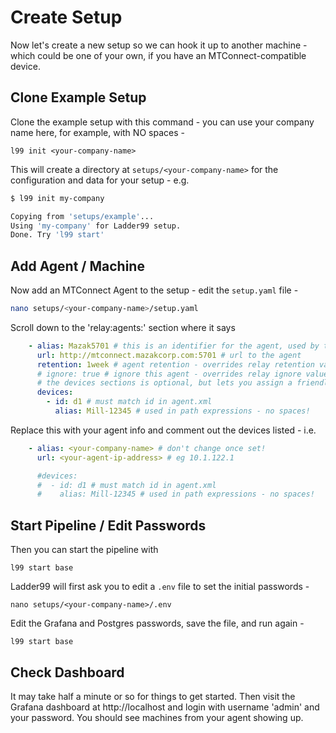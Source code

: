 # Create Setup

Now let's create a new setup so we can hook it up to another machine - which could be one of your own, if you have an MTConnect-compatible device. 


## Clone Example Setup

Clone the example setup with this command - you can use your company name here, for example, with NO spaces -

    l99 init <your-company-name>

This will create a directory at `setups/<your-company-name>` for the configuration and data for your setup - e.g.

```bash
$ l99 init my-company

Copying from 'setups/example'...
Using 'my-company' for Ladder99 setup.
Done. Try 'l99 start'
```


## Add Agent / Machine

Now add an MTConnect Agent to the setup - edit the `setup.yaml` file -

```bash
nano setups/<your-company-name>/setup.yaml
```

Scroll down to the 'relay:agents:' section where it says

```yaml
    - alias: Mazak5701 # this is an identifier for the agent, used by the db - don't change once set!
      url: http://mtconnect.mazakcorp.com:5701 # url to the agent
      retention: 1week # agent retention - overrides relay retention value
      # ignore: true # ignore this agent - overrides relay ignore value
      # the devices sections is optional, but lets you assign a friendly alias and retention period, etc.
      devices:
        - id: d1 # must match id in agent.xml
          alias: Mill-12345 # used in path expressions - no spaces!
```

Replace this with your agent info and comment out the devices listed - i.e.

```yaml
    - alias: <your-company-name> # don't change once set!
      url: <your-agent-ip-address> # eg 10.1.122.1

      #devices:
      #  - id: d1 # must match id in agent.xml
      #    alias: Mill-12345 # used in path expressions - no spaces!
```


## Start Pipeline / Edit Passwords

Then you can start the pipeline with

    l99 start base

Ladder99 will first ask you to edit a `.env` file to set the initial passwords -

    nano setups/<your-company-name>/.env

Edit the Grafana and Postgres passwords, save the file, and run again -

    l99 start base
    

## Check Dashboard

It may take half a minute or so for things to get started. Then visit the Grafana dashboard at http://localhost and login with username 'admin' and your password. You should see machines from your agent showing up. 
